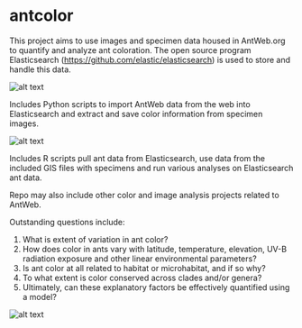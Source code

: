 # antcolor

This project aims to use images and specimen data housed in AntWeb.org to quantify and analyze ant coloration. The open source program Elasticsearch (https://github.com/elastic/elasticsearch) is used to store and handle this data.

![alt text](https://www.antweb.org/images/casent0172345/casent0172345_h_1_med.jpg)

Includes Python scripts to import AntWeb data from the web into Elasticsearch and extract and save color information from specimen images. 

![alt text](https://www.antweb.org/images/casent0179568/casent0179568_h_1_med.jpg)

Includes R scripts pull ant data from Elasticsearch, use data from the included GIS files with specimens and run various analyses on Elasticsearch ant data. 

Repo may also include other color and image analysis projects related to AntWeb.

Outstanding questions include: 
1. What is extent of variation in ant color? 
2. How does color in ants vary with latitude, temperature, elevation, UV-B radiation exposure and other linear environmental parameters? 
3. Is ant color at all related to habitat or microhabitat, and if so why? 
4. To what extent is color conserved across clades and/or genera? 
5. Ultimately, can these explanatory factors be effectively quantified using a model? 

![alt text](https://www.antweb.org/images/casent0178627/casent0178627_h_1_med.jpg)